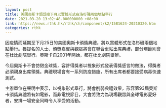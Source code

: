 ```yaml
---
layout: post
title: 美國奧斯卡頒獎禮下月以實體形式在洛杉磯兩個地點舉行
date: 2021-03-20 13:02:48.000000000 +08:00
link: https://news.rthk.hk/rthk/ch/component/k2/1581624-20210320.htm
categories: rthk
---
```


因疫情而延期至下月25日的美國奧斯卡頒獎典禮，將以實體形式在洛杉磯兩個地點舉行。獲提名的人士、頒獎嘉賓與觀眾將會在聯合車站出席典禮，部分環節則會在杜比劇院舉行。奧斯卡自2001年開始，都在杜比劇院舉辦。

今屆奧斯卡不會仿傚金球獎，容許得獎者以視象形式發表得獎感言的做法，得獎者必須親身出席領獎。典禮現場會有一系列防疫措施，所有出席者都要接受病毒快速測試。

主辦單位在聲明中表示，以視象形式舉行，將會削弱典禮效果，形容第93屆奧斯卡頒獎典禮將有如電影，而非電視節目，大會將致力為現場觀眾與全球電影愛好者，安排一場安全同時令人享受的活動。
